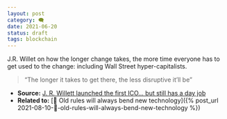 ```yaml
---
layout: post
category: 🗨️
date: 2021-06-20
status: draft
tags: blockchain
---
```

J.R. Willet on how the longer change takes, the more time everyone has to get used to the change: including Wall Street hyper-capitalists.

> “The longer it takes to get there, the less disruptive it’ll be”

- **Source:** [J. R. Willett launched the first ICO… but still has a day job](https://cointelegraph.com/magazine/2021/05/04/jr-willett-launched-first-ico-but-still-has-day-job)
- **Related to:** [🌰 Old rules will always bend new technology]({% post_url 2021-08-10-🌰-old-rules-will-always-bend-new-technology %})
